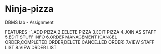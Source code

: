 # Ninja-pizza
DBMS lab - Assignment

FEATURES :
1.ADD PIZZA
2.DELETE PIZZA
3.EDIT PIZZA
4.JOIN AS STAFF
5.EDIT STUFF INFO
6.ORDER MANAGEMENT (CANCEL ORDER,COMPLETED ORDER,DELETE CANCELLED ORDER)
7.VIEW STAFF LIST
8.VIEW ORDER LIST